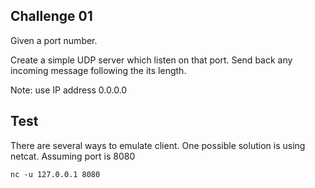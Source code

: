 ## Challenge 01

Given a port number.

Create a simple UDP server which listen on that port. Send back any incoming message following the its length.

Note: use IP address 0.0.0.0

## Test

There are several ways to emulate client. One possible solution is using netcat. Assuming port is 8080

```
nc -u 127.0.0.1 8080
```